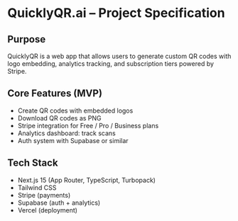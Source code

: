 # QuicklyQR.ai – Project Specification

## Purpose

QuicklyQR is a web app that allows users to generate custom QR codes with logo embedding, analytics tracking, and subscription tiers powered by Stripe.

## Core Features (MVP)

- Create QR codes with embedded logos
- Download QR codes as PNG
- Stripe integration for Free / Pro / Business plans
- Analytics dashboard: track scans
- Auth system with Supabase or similar

## Tech Stack

- Next.js 15 (App Router, TypeScript, Turbopack)
- Tailwind CSS
- Stripe (payments)
- Supabase (auth + analytics)
- Vercel (deployment)
